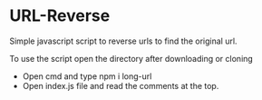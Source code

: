 # URL-Reverse
Simple javascript script to reverse urls to find the original url. 

To use the script open the directory after downloading or cloning 
- Open cmd and type npm i long-url
- Open index.js file and read the comments at the top.
